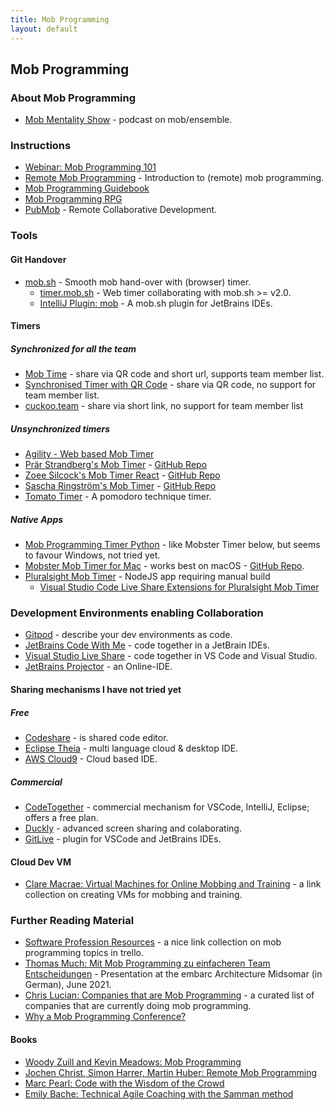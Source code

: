 ```yaml
---
title: Mob Programming
layout: default
---
```


## Mob Programming

### About Mob Programming

* [Mob Mentality Show](https://www.youtube.com/channel/UCgt1lVMrdwlZKBaerxxp2iQ) - podcast on mob/ensemble.

### Instructions

* [Webinar: Mob Programming 101](https://youtu.be/fdpmfOfd4FY)
* [Remote Mob Programming](https://www.remotemobprogramming.org) - Introduction to (remote) mob programming.
* [Mob Programming Guidebook](http://www.mobprogrammingguidebook.com)
* [Mob Programming RPG](https://github.com/willemlarsen/mobprogrammingrpg)
* [PubMob](https://pubmob.com) - Remote Collaborative Development.

### Tools

#### Git Handover

* [mob.sh](https://mob.sh) - Smooth mob hand-over with (browser) timer.
  * [timer.mob.sh](https://timer.mob.sh) - Web timer collaborating with mob.sh >= v2.0.
  * [IntelliJ Plugin: mob](https://plugins.jetbrains.com/plugin/14266-mob) - A mob.sh plugin for JetBrains IDEs.

#### Timers

##### Synchronized for all the team

* [Mob Time](https://mobti.me/) - share via QR code and short url, supports team member list.
* [Synchronised Timer with QR Code](http://workshoptimer.com/) - share via QR code, no support for team member list.
* [cuckoo.team](https://cuckoo.team/) - share via short link, no support for team member list

##### Unsynchronized timers

* [Agility - Web based Mob Timer](https://agility.jahed.dev)
* [Prär Strandberg's Mob Timer](https://mobtimer.com/) - [GitHub Repo](https://github.com/Pratterino/mobtimer)
* [Zoee Silcock's Mob Timer React](http://mobtimer.zoeetrope.com/) - [GitHub Repo](https://github.com/zoeesilcock/mobtimer-react)
* [Sascha Ringström's Mob Timer](https://saschamz.github.io/mobtimer/) - [GitHub Repo](https://github.com/Saschamz/mobtimer)
* [Tomato Timer](https://tomato-timer.com/) - A pomodoro technique timer.

##### Native Apps

* [Mob Programming Timer Python](https://github.com/MobProgramming/MobTimer.Python) - like Mobster Timer below, but seems to favour Windows, not tried yet.
* [Mobster Mob Timer for Mac](http://mobster.cc) - works best on macOS - [GitHub Repo](https://github.com/dillonkearns/mobster).
* [Pluralsight Mob Timer](https://github.com/pluralsight/mob-timer) - NodeJS app requiring manual build
  * [Visual Studio Code Live Share Extensions for Pluralsight Mob Timer](https://marketplace.visualstudio.com/items?itemName=pluralsight.live-share-mob-timer)

### Development Environments enabling Collaboration

* [Gitpod](https://www.gitpod.io/) - describe your dev environments as code.
* [JetBrains Code With Me](https://blog.jetbrains.com/de/blog/2020/10/01/code-with-me-eap/) - code together in a JetBrain IDEs.
* [Visual Studio Live Share](https://visualstudio.microsoft.com/de/services/live-share/) - code together in VS Code and Visual Studio.
* [JetBrains Projector](https://lp.jetbrains.com/projector/) - an Online-IDE.

#### Sharing mechanisms I have not tried yet

##### Free

* [Codeshare](https://codeshare.io/) - is shared code editor.
* [Eclipse Theia](https://theia-ide.org/) - multi language cloud & desktop IDE.
* [AWS Cloud9](https://aws.amazon.com/de/cloud9/) - Cloud based IDE.

##### Commercial

* [CodeTogether](https://www.codetogether.com/) - commercial mechanism for VSCode, IntelliJ, Eclipse; offers a free plan.
* [Duckly](https://duckly.com/) - advanced screen sharing and colaborating.
* [GitLive](https://git.live/) - plugin for VSCode and JetBrains IDEs.

#### Cloud Dev VM

* [Clare Macrae: Virtual Machines for Online Mobbing and Training](https://claremacrae.co.uk/blog/2020/12/virtual-machines-for-online-mobbing-and-training) - a link collection on creating VMs for mobbing and training.

### Further Reading Material

* [Software Profession Resources](https://trello.com/b/1lfMkCOh/software-profession-resources) - a nice link collection on mob programming topics in trello.
* [Thomas Much: Mit Mob Programming zu einfacheren Team Entscheidungen](https://www.muchsoft.com/presentations/MobProgramming-embarcMidsommar-2021.pdf) - Presentation at the embarc Architecture Midsomar (in German), June 2021.
* [Chris Lucian: Companies that are Mob Programming](https://www.chrislucian.com/p/companies-that-are-mob-programming.html) - a curated list of companies that are currently doing mob programming.
* [Why a Mob Programming Conference?](https://mobprogramming.org/)

#### Books

* [Woody Zuill and Kevin Meadows: Mob Programming](https://leanpub.com/mobprogramming)
* [Jochen Christ, Simon Harrer, Martin Huber: Remote Mob Programming](https://leanpub.com/remotemobprogramming)
* [Marc Pearl: Code with the Wisdom of the Crowd](https://pragprog.com/titles/mpmob/code-with-the-wisdom-of-the-crowd/)
* [Emily Bache: Technical Agile Coaching with the Samman method](https://leanpub.com/techagilecoach)